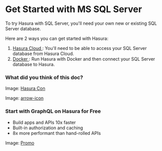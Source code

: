 # Get Started with MS SQL Server

To try Hasura with SQL Server, you'll need your own new or existing SQL Server database.

Here are 2 ways you can get started with Hasura:

1. [ Hasura Cloud ](https://hasura.io/docs/latest/databases/ms-sql-server/getting-started/cloud/): You'll need to be able to access your SQL Server database from Hasura Cloud.
2. [ Docker ](https://hasura.io/docs/latest/databases/ms-sql-server/getting-started/docker/): Run Hasura with Docker and then connect your SQL Server database to Hasura.


### What did you think of this doc?

Image: [ Hasura Con ](https://res.cloudinary.com/dh8fp23nd/image/upload/v1686154570/hasura-con-2023/has-con-light-date_r2a2ud.png)

Image: [ arrow-icon ](https://res.cloudinary.com/dh8fp23nd/image/upload/v1683723549/main-web/chevron-right_ldbi7d.png)

### Start with GraphQL on Hasura for Free

- Build apps and APIs 10x faster
- Built-in authorization and caching
- 8x more performant than hand-rolled APIs


Image: [ Promo ](https://hasura.io/docs/assets/images/hasura-free-ff60e409244e0ea12b5a3045d1a9096b.png)